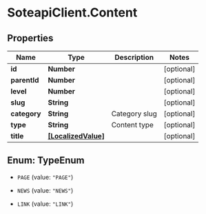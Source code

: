 # SoteapiClient.Content

## Properties
Name | Type | Description | Notes
------------ | ------------- | ------------- | -------------
**id** | **Number** |  | [optional] 
**parentId** | **Number** |  | [optional] 
**level** | **Number** |  | [optional] 
**slug** | **String** |  | [optional] 
**category** | **String** | Category slug | [optional] 
**type** | **String** | Content type | [optional] 
**title** | [**[LocalizedValue]**](LocalizedValue.md) |  | [optional] 


<a name="TypeEnum"></a>
## Enum: TypeEnum


* `PAGE` (value: `"PAGE"`)

* `NEWS` (value: `"NEWS"`)

* `LINK` (value: `"LINK"`)




